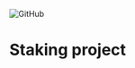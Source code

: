 ![GitHub](https://img.shields.io/github/license/mihailmochajlo/YetAnotherStaking?style=plastic)
# Staking project
